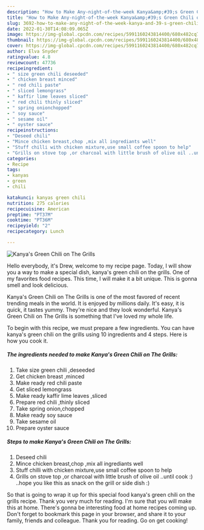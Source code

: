```yaml
---
description: "How to Make Any-night-of-the-week Kanya&amp;#39;s Green Chili on The Grills"
title: "How to Make Any-night-of-the-week Kanya&amp;#39;s Green Chili on The Grills"
slug: 3692-how-to-make-any-night-of-the-week-kanya-and-39-s-green-chili-on-the-grills
date: 2022-01-30T14:08:09.065Z
image: https://img-global.cpcdn.com/recipes/5991160243814400/680x482cq70/kanyas-green-chili-on-the-grills-recipe-main-photo.jpg
thumbnail: https://img-global.cpcdn.com/recipes/5991160243814400/680x482cq70/kanyas-green-chili-on-the-grills-recipe-main-photo.jpg
cover: https://img-global.cpcdn.com/recipes/5991160243814400/680x482cq70/kanyas-green-chili-on-the-grills-recipe-main-photo.jpg
author: Elva Snyder
ratingvalue: 4.8
reviewcount: 47736
recipeingredient:
- " size green chili deseeded"
- " chicken breast minced"
- " red chili paste"
- " sliced lemongrass"
- " kaffir lime leaves sliced"
- " red chili thinly sliced"
- " spring onionchopped"
- " soy sauce"
- " sesame oil"
- " oyster sauce"
recipeinstructions:
- "Deseed chili"
- "Mince chicken breast,chop ,mix all ingrediants well"
- "Stuff chilli with chicken mixture,use small coffee spoon to help"
- "Grills on stove top ,or charcoal with little brush of olive oil ..until cook :) ..hope you like this as snack on the grill or side dish :)"
categories:
- Recipe
tags:
- kanyas
- green
- chili

katakunci: kanyas green chili 
nutrition: 275 calories
recipecuisine: American
preptime: "PT37M"
cooktime: "PT36M"
recipeyield: "2"
recipecategory: Lunch

---
```



![Kanya&#39;s Green Chili on The Grills](https://img-global.cpcdn.com/recipes/5991160243814400/680x482cq70/kanyas-green-chili-on-the-grills-recipe-main-photo.jpg)

Hello everybody, it's Drew, welcome to my recipe page. Today, I will show you a way to make a special dish, kanya&#39;s green chili on the grills. One of my favorites food recipes. This time, I will make it a bit unique. This is gonna smell and look delicious.

Kanya&#39;s Green Chili on The Grills is one of the most favored of recent trending meals in the world. It is enjoyed by millions daily. It's easy, it is quick, it tastes yummy. They're nice and they look wonderful. Kanya&#39;s Green Chili on The Grills is something that I've loved my whole life.




To begin with this recipe, we must prepare a few ingredients. You can have kanya&#39;s green chili on the grills using 10 ingredients and 4 steps. Here is how you cook it.

<!--inarticleads1-->

##### The ingredients needed to make Kanya&#39;s Green Chili on The Grills:

1. Take  size green chili ,deseeded
1. Get  chicken breast ,minced
1. Make ready  red chili paste
1. Get  sliced lemongrass
1. Make ready  kaffir lime leaves ,sliced
1. Prepare  red chili ,thinly sliced
1. Take  spring onion,chopped
1. Make ready  soy sauce
1. Take  sesame oil
1. Prepare  oyster sauce




<!--inarticleads2-->

##### Steps to make Kanya&#39;s Green Chili on The Grills:

1. Deseed chili
1. Mince chicken breast,chop ,mix all ingrediants well
1. Stuff chilli with chicken mixture,use small coffee spoon to help
1. Grills on stove top ,or charcoal with little brush of olive oil ..until cook :) ..hope you like this as snack on the grill or side dish :)




So that is going to wrap it up for this special food kanya&#39;s green chili on the grills recipe. Thank you very much for reading. I'm sure that you will make this at home. There's gonna be interesting food at home recipes coming up. Don't forget to bookmark this page in your browser, and share it to your family, friends and colleague. Thank you for reading. Go on get cooking!
